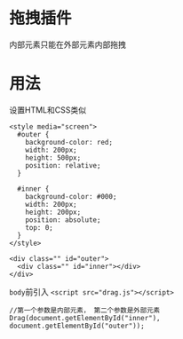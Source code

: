 # 拖拽插件

内部元素只能在外部元素内部拖拽

# 用法

设置HTML和CSS类似

```
<style media="screen">
  #outer {
    background-color: red;
    width: 200px;
    height: 500px;
    position: relative;
  }

  #inner {
    background-color: #000;
    width: 200px;
    height: 200px;
    position: absolute;
    top: 0;
  }
</style>

<div class="" id="outer">
  <div class="" id="inner"></div>
</div>
```

`body`前引入 `<script src="drag.js"></script>`

```
//第一个参数是内部元素， 第二个参数是外部元素
Drag(document.getElementById("inner"), document.getElementById("outer"));
```
